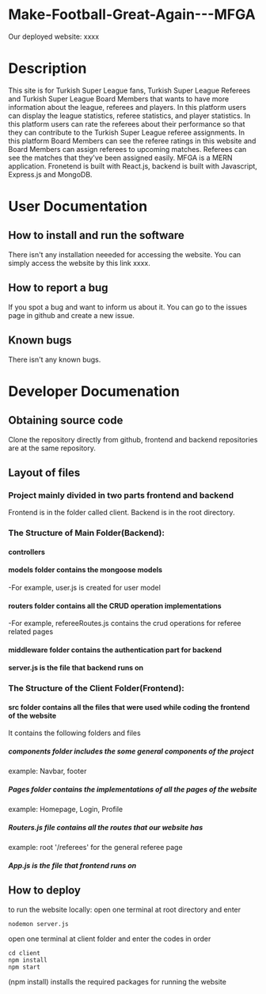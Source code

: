 # Make-Football-Great-Again---MFGA


Our deployed website:
xxxx

# Description
This site is for Turkish Super League fans, Turkish Super League Referees and Turkish Super League Board Members that wants to have more information about the league, referees and players. In this platform users can display the league statistics, referee statistics, and player statistics. In this platform users can rate the referees about their performance so that they can contribute to the Turkish Super League referee assignments. In this platform Board Members can see the referee ratings in this website and Board Members can assign referees to upcoming matches. Referees can see the matches that they've been assigned easily. MFGA is a MERN application. Fronetend is built with React.js, backend is built with Javascript, Express.js and MongoDB.  


# User Documentation
## How to install and run the software
There isn't any installation neeeded for accessing the website. You can simply access the website by this link xxxx.

## How to report a bug
If you spot a bug and want to inform us about it. You can go to the issues page in github and create a new issue.

## Known bugs
 There isn't any known bugs.
 
# Developer Documenation
## Obtaining source code
Clone the repository directly from github, frontend and backend repositories are at the same repository.

## Layout of files
### Project mainly divided in two parts frontend and backend
Frontend is in the folder called client.
Backend is in the root directory.

### The Structure of Main Folder(Backend):

#### controllers

#### models folder contains the mongoose models
-For example, user.js is created for user model

#### routers folder contains all the CRUD operation implementations
-For example, refereeRoutes.js contains the crud operations for referee related pages

#### middleware folder contains the authentication part for backend

#### server.js is the file that backend runs on

### The Structure of the Client Folder(Frontend):

#### src folder contains all the files that were used while coding the frontend of the website
It contains the following folders and files 

##### components folder includes the some general components of the project
example: Navbar, footer

##### Pages folder contains the implementations of all the pages of the website
example: Homepage, Login, Profile

##### Routers.js file contains all the routes that our website has
example: root '/referees' for the general referee page

##### App.js is the file that frontend runs on

## How to deploy
to run the website locally:
open one terminal at root directory and enter

```
nodemon server.js
```

open one terminal at client folder and enter the codes in order

```
cd client
npm install
npm start
```
(npm install) installs the required packages for running the website

